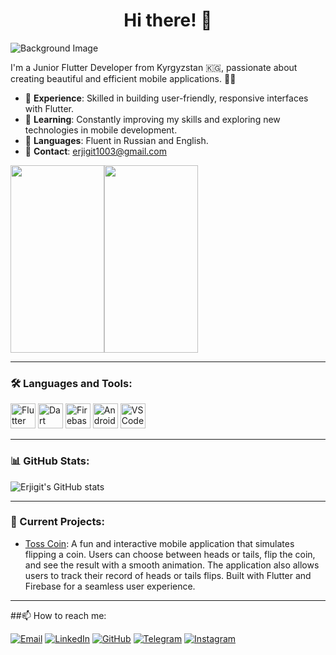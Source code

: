 <h1 align="center">Hi there! 👋</h1>

![Background Image](https://kruschecompany.com/wp-content/uploads/2022/09/Hero-image-for-analysis-of-international-Flutter-developer-salary-ranges-with-data-covering-Germany-Switzerland-United-Kingdom-Eastern-Europe-India-and-USA.jpg)

I'm a Junior Flutter Developer from Kyrgyzstan 🇰🇬, passionate about creating beautiful and efficient mobile applications. 📱✨

- 💼 **Experience**: Skilled in building user-friendly, responsive interfaces with Flutter.
- 🌱 **Learning**: Constantly improving my skills and exploring new technologies in mobile development.
- 💬 **Languages**: Fluent in Russian and English.
- 📧 **Contact**: [erjigit1003@gmail.com](mailto:erjigit1003@gmail.com)

<!-- Adding GIFs with specified width and parallel alignment -->
<div style="display: flex; flex-direction: row; align-items: center;">
  <img src="https://github.com/Erjigit-code/toss_coin/blob/main/assets/gifs/animation2.gif?raw=true" width="150" height="300" />
  <img src="https://github.com/Erjigit-code/toss_coin/blob/main/assets/gifs/animation.gif?raw=true" width="150" height="300" />
</div>

---

### 🛠 Languages and Tools:
<p>
  <img src="https://img.icons8.com/color/48/000000/flutter.png" alt="Flutter" width="40" height="40"/>
  <img src="https://img.icons8.com/color/48/000000/dart.png" alt="Dart" width="40" height="40"/>
  <img src="https://img.icons8.com/color/48/000000/firebase.png" alt="Firebase" width="40" height="40"/>
  <img src="https://img.icons8.com/color/48/000000/android-os.png" alt="Android" width="40" height="40"/>
  <img src="https://img.icons8.com/color/48/000000/visual-studio-code-2019.png" alt="VS Code" width="40" height="40"/>
</p>

---

### 📊 GitHub Stats:
![Erjigit's GitHub stats](https://github-readme-stats.vercel.app/api?username=erjigit-code&show_icons=true&theme=radical)

---

### 🌟 Current Projects:
- [Toss Coin](https://github.com/Erjigit-code/toss_coin.git): A fun and interactive mobile application that simulates flipping a coin. Users can choose between heads or tails, flip the coin, and see the result with a smooth animation. The application also allows users to track their record of heads or tails flips. Built with Flutter and Firebase for a seamless user experience.

---

##📫 How to reach me:
<p>
  <a href="mailto:erjigit1003@gmail.com"><img src="https://img.icons8.com/color/48/000000/gmail.png" alt="Email"/></a>
  <a href="https://www.linkedin.com/in/erjigit"><img src="https://img.icons8.com/color/48/000000/linkedin.png" alt="LinkedIn"/></a>
  <a href="https://github.com/Erjigit-code"><img src="https://img.icons8.com/color/48/000000/github.png" alt="GitHub"/></a>
  <a href="https://t.me/+996225415161"><img src="https://img.icons8.com/color/48/000000/telegram-app.png" alt="Telegram"/></a>
  <a href="https://www.instagram.com/erjigit_k?igshid=OGQ5ZDc2ODk2ZA=="><img src="https://img.icons8.com/color/48/000000/instagram-new.png" alt="Instagram"/></a>
</p>

<!--
**Erjigit-code/Erjigit-code** is a ✨ _special_ ✨ repository because its `README.md` (this file) appears on your GitHub profile.

Here are some ideas to get you started:

- 🔭 I’m currently working on ...
- 🌱 I’m currently learning ...
- 👯 I’m looking to collaborate on ...
- 🤔 I’m looking for help with ...
- 💬 Ask me about ...
- 📫 How to reach me: ...
- 😄 Pronouns: ...
- ⚡ Fun fact: ...
-->
